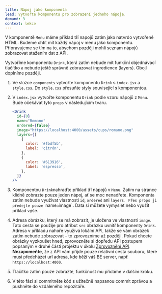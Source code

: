 ```yaml
---
title: Nápoj jako komponenta
lead: Vytvořte komponentu pro zobrazení jednoho nápoje.
demand: 3
context: lekce
---
```


V komponentě `Menu` máme příklad tří napojů zatím jako natvrdo vytvořené HTML. Budeme chtít mít každý nápoj v menu jako komponentu. Připravujeme se tím na to, abychom později mohli seznam nápojů zobrazovat stažením dat z API.

Vytvoříme komponentu `Drink`, která zatím nebude mít funkční objednávací tlačítko a nebude ještě správně zobrazovat ingredience (layers). Obojí doplníme později.

1.  Ve složce `components` vytvořte komponentu `Drink` s `index.jsx` a `style.css`. Do `style.css` přesuňte styly související s komponentou.
1.  V `index.jsx` vytvořte komponentu `Drink` podle vzoru nápojů z `Menu`. Bude očekávat tyto `props` v následujícím tvaru.

    ```jsx
    <Drink
      id={0}
      name="Romano"
      ordered={false}
      image="https://localhost:4000/assets/cups/romano.png"
      layers={[
        {
          color: '#fbdf5b',
          label: 'citrón',
        },
        {
          color: '#613916',
          label: 'espresso',
        },
      ]}
    />
    ```

1.  Komponentou `Drink`nahraďte příklad tří nápojů v `Menu`. Zatím na stránce klidně zobrazte pouze jeden nápoj, ať se moc nenadřete. Komponenta zatím nebude využívat vlastnosti `id`, `ordered` ani `layers. Přes props ji předejte pouze `name`a`image`. Data si můžete vymyslet nebo využít příklad výše.
1.  Adresa obrázku, který se má zobrazit, je uložena ve vlastnosti `image`. Tato cesta se použije pro atribut `src` obrázku uvnitř komponenty `Drink`. Adresa v příkladu nahoře využívá lokální API, takže se vám obrázek zatím nebude zobrazovat – to zprovozníme až později. Pokud chcete obrázky vyzkoušet hned, zprovozněte si dopředu API postupem popsaným v druhé části projektu v úkolu [Zprovoznění API](/vyvoj-webu/daweb/js2/cafe-lora-2/projekt/napoje-api). **Nezapomeňte**, že z API vám přijde pouze relativní cesta souboru, které musí předcházet url adresa, kde běží váš BE server, např. `https://localhost:4000`.
1.  Tlačítko zatím pouze zobrazte, funkčnost mu přidáme v dalším kroku.
1.  V této fázi si commitněte kód s užitečně napsanou commit zprávou a pushněte do vzdáleného repozitáře.
